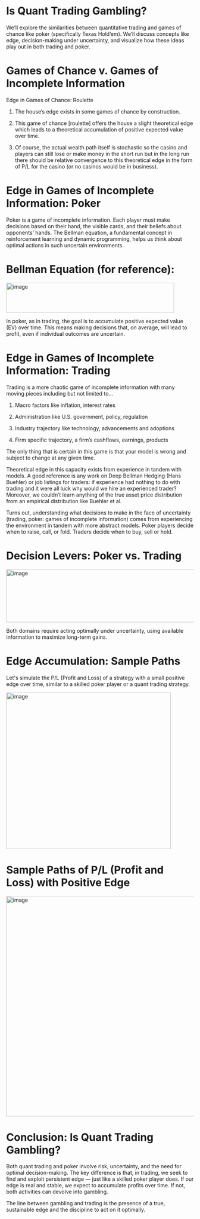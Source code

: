 # Is Quant Trading Gambling?


We’ll explore the similarities between quantitative trading and games of chance like poker (specifically Texas Hold’em). We’ll discuss concepts like edge,
decision-making under uncertainty, and visualize how these ideas play out in both trading and poker.

# Games of Chance v. Games of Incomplete Information

Edge in Games of Chance: Roulette


1. The house’s edge exists in some games of chance by construction.

2. This game of chance [roulette] offers the house a slight theoretical edge which leads to a theoretical accumulation of positive expected value over time.

3. Of course, the actual wealth path itself is stochastic so the casino and players can still lose or make money in the short run but in the long run there should be relative convergence
to this theoretical edge in the form of P/L for the casino (or no casinos would be in business).


# Edge in Games of Incomplete Information: Poker
Poker is a game of incomplete information. Each player must make decisions based on their hand, the 
visible cards, and their beliefs about opponents’ hands. The Bellman equation, a fundamental concept in 
reinforcement learning and dynamic programming, helps us think about optimal actions in such uncertain environments.


# Bellman Equation (for reference):

<img width="451" height="80" alt="image" src="https://github.com/user-attachments/assets/56b6d5c6-3cb7-479f-bf44-40b73e961f9a" />



In poker, as in trading, the goal is to accumulate positive expected value (EV) over time. 
This means making decisions that, on average, will lead to profit, even if individual outcomes are uncertain.


# Edge in Games of Incomplete Information: Trading


Trading is a more chaotic game of incomplete information with many moving pieces including but not limited to…

1. Macro factors like inflation, interest rates

2. Administration like U.S. government, policy, regulation

3. Industry trajectory like technology, advancements and adoptions

4. Firm specific trajectory, a firm’s cashflows, earnings, products

The only thing that is certain in this game is that your model is wrong and subject to change at any given time.

Theoretical edge in this capacity exists from experience in tandem with models. A good reference is any work on Deep Bellman Hedging (Hans Buehler) or job listings for traders: if experience had nothing to do with trading and it were all luck why would we hire an experienced trader? Moreover, we couldn’t learn anything of the true asset price distribution from an empirical distribution like Buehler et al.



Turns out, understanding what decisions to make in the face of uncertainty (trading, poker: games of incomplete information) comes from experiencing the environment in tandem with more abstract models.
Poker players decide when to raise, call, or fold. Traders decide when to buy, sell or hold.



# Decision Levers: Poker vs. Trading

<img width="547" height="142" alt="image" src="https://github.com/user-attachments/assets/7c3717c3-18c3-40c8-b3aa-d44bd4374c3f" />

Both domains require acting optimally under uncertainty, using available information to maximize long-term gains.


# Edge Accumulation: Sample Paths

Let's simulate the P/L (Profit and Loss) of a strategy with a small positive edge over time, similar to a skilled poker player or a quant trading strategy.

<img width="442" height="419" alt="image" src="https://github.com/user-attachments/assets/abe2e873-b827-4d1b-8edb-9a7da6540317" />

# Sample Paths of P/L (Profit and Loss) with Positive Edge
<img width="989" height="590" alt="image" src="https://github.com/user-attachments/assets/691d9f41-2dfe-4245-b98d-bad50ca2c797" />

# Conclusion: Is Quant Trading Gambling?
Both quant trading and poker involve risk, uncertainty, and the need for optimal decision-making. The key difference is that, in trading, we seek to find and exploit persistent edge — just like a skilled poker player does. If our edge is real and stable, we expect to accumulate profits over time. If not, both activities can devolve into gambling.

The line between gambling and trading is the presence of a true, sustainable edge and the discipline to act on it optimally.




























